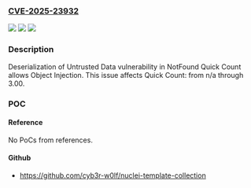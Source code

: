 ### [CVE-2025-23932](https://cve.mitre.org/cgi-bin/cvename.cgi?name=CVE-2025-23932)
![](https://img.shields.io/static/v1?label=Product&message=Quick%20Count&color=blue)
![](https://img.shields.io/static/v1?label=Version&message=n%2Fa%3C%3D%203.00%20&color=brighgreen)
![](https://img.shields.io/static/v1?label=Vulnerability&message=CWE-502%20Deserialization%20of%20Untrusted%20Data&color=brighgreen)

### Description

Deserialization of Untrusted Data vulnerability in NotFound Quick Count allows Object Injection. This issue affects Quick Count: from n/a through 3.00.

### POC

#### Reference
No PoCs from references.

#### Github
- https://github.com/cyb3r-w0lf/nuclei-template-collection

